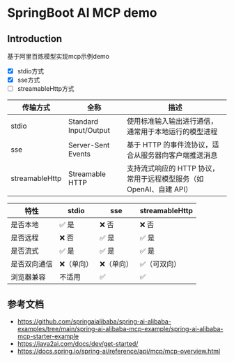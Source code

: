 # SpringBoot AI MCP demo

## Introduction

基于阿里百炼模型实现mcp示例demo

- [X] stdio方式
- [X] sse方式
- [ ] streamableHttp方式

| 传输方式       | 全称                  | 描述                                                         |
| -------------- | --------------------- | ------------------------------------------------------------ |
| stdio          | Standard Input/Output | 使用标准输入输出进行通信，通常用于本地运行的模型进程         |
| sse            | Server-Sent Events    | 基于 HTTP 的事件流协议，适合从服务器向客户端推送消息         |
| streamableHttp | Streamable HTTP       | 支持流式响应的 HTTP 协议，常用于远程模型服务（如 OpenAI、自建 API） |

| 特性         | stdio     | sse       | streamableHttp |
| ------------ | --------- | --------- | -------------- |
| 是否本地     | ✅ 是      | ❌ 否      | ❌ 否           |
| 是否远程     | ❌ 否      | ✅ 是      | ✅ 是           |
| 是否流式     | ✅ 是      | ✅ 是      | ✅ 是           |
| 是否双向通信 | ❌（单向） | ❌（单向） | ✅（可双向）    |
| 浏览器兼容   | 不适用    | ✅         | ✅              |


## 参考文档
- https://github.com/springaialibaba/spring-ai-alibaba-examples/tree/main/spring-ai-alibaba-mcp-example/spring-ai-alibaba-mcp-starter-example
- https://java2ai.com/docs/dev/get-started/
- https://docs.spring.io/spring-ai/reference/api/mcp/mcp-overview.html
